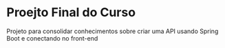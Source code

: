 # Proejto Final do Curso 

Projeto para consolidar conhecimentos sobre criar uma API usando Spring Boot e conectando no front-end
